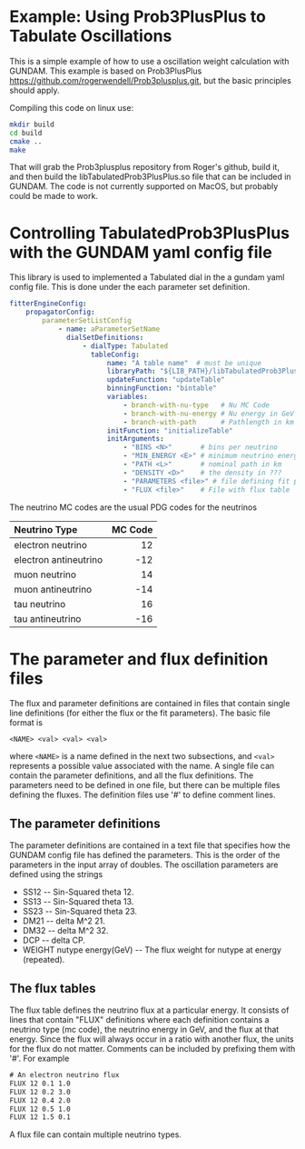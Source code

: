 # Example: Using Prob3PlusPlus to Tabulate Oscillations

This is a simple example of how to use a oscillation weight calculation with GUNDAM.  This example is based on Prob3PlusPlus https://github.com/rogerwendell/Prob3plusplus.git, but the basic principles should apply.

Compiling this code on linux use:

```bash
mkdir build
cd build
cmake ..
make
```

That will grab the Prob3plusplus repository from Roger's github, build it, and then build the libTabulatedProb3PlusPlus.so file that can be included in GUNDAM.  The code is not currently supported on MacOS, but probably could be made to work.

# Controlling TabulatedProb3PlusPlus with the GUNDAM yaml config file

This library is used to implemented a Tabulated dial in the a gundam yaml config file.  This is done under the each parameter set definition.

```yaml
fitterEngineConfig:
    propagatorConfig:
        parameterSetListConfig
            - name: aParameterSetName
              dialSetDefinitions:
                  - dialType: Tabulated
                    tableConfig:
                        name: "A table name"  # must be unique
                        libraryPath: "${LIB_PATH}/libTabulatedProb3PlusPlus.so"
                        updateFunction: "updateTable"
                        binningFunction: "bintable"
                        variables:
                            - branch-with-nu-type   # Nu MC Code
                            - branch-with-nu-energy # Nu energy in GeV
                            - branch-with-path      # Pathlength in km
                        initFunction: "initializeTable"
                        initArguments:
                            - "BINS <N>"       # bins per neutrino
                            - "MIN_ENERGY <E>" # minimum neutrino energy
                            - "PATH <L>"       # nominal path in km
                            - "DENSITY <D>"    # the density in ???
                            - "PARAMETERS <file>" # file defining fit params
                            - "FLUX <file>"    # File with flux table
```

The neutrino MC codes are the usual PDG codes for the neutrinos


| Neutrino Type         | MC Code |
|:----------------------|--------:|
| electron neutrino     |      12 |
| electron antineutrino |     -12 |
| muon neutrino         |      14 |
| muon antineutrino     |     -14 |
| tau neutrino          |      16 |
| tau antineutrino      |     -16 |

# The parameter and flux definition files

The flux and parameter definitions are contained in files that contain single line definitions (for either the flux or the fit parameters).  The basic file format is

```
<NAME> <val> <val> <val>
```

where `<NAME>` is a name defined in the next two subsections, and `<val>`
represents a possible value associated with the name.  A single file can
contain the parameter definitions, and all the flux definitions.  The
parameters need to be defined in one file, but there can be multiple files
defining the fluxes. The definition files use '#' to define comment lines.

## The parameter definitions

The parameter definitions are contained in a text file that specifies how the GUNDAM config file has defined the parameters.  This is the order of the parameters in the input array of doubles.  The oscillation parameters are defined using the strings

* SS12    -- Sin-Squared theta 12.
* SS13    -- Sin-Squared theta 13.
* SS23    -- Sin-Squared theta 23.
* DM21    -- delta M^2 21.
* DM32    -- delta M^2 32.
* DCP     -- delta CP.
* WEIGHT nutype energy(GeV)  -- The flux weight for nutype at energy (repeated).

## The flux tables

The flux table defines the neutrino flux at a particular energy.  It
consists of lines that contain "FLUX" definitions where each definition
contains a neutrino type (mc code), the neutrino energy in GeV, and the
flux at that energy.  Since the flux will always occur in a ratio with
another flux, the units for the flux do not matter.  Comments can be
included by prefixing them with '#'.  For example

```txt
# An electron neutrino flux
FLUX 12 0.1 1.0
FLUX 12 0.2 3.0
FLUX 12 0.4 2.0
FLUX 12 0.5 1.0
FLUX 12 1.5 0.1
```

A flux file can contain multiple neutrino types.
